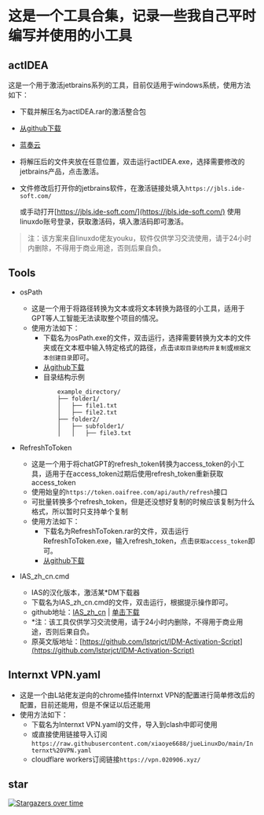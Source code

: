 # 这是一个工具合集，记录一些我自己平时编写并使用的小工具

## actIDEA

这是一个用于激活jetbrains系列的工具，目前仅适用于windows系统，使用方法如下：
- 下载并解压名为actIDEA.rar的激活整合包

- [从github下载](https://github.com/xiaoye6688/jueLinuxDo/releases/tag/v2.1.1)

- [蓝奏云](https://wwse.lanzoub.com/iSRoC299gpxa)

- 将解压后的文件夹放在任意位置，双击运行actIDEA.exe，选择需要修改的jetbrains产品，点击激活。

- 文件修改后打开你的jetbrains软件，在激活链接处填入`https://jbls.ide-soft.com/`

  或手动打开[https://jbls.ide-soft.com/](https://jbls.ide-soft.com/) 使用linuxdo账号登录，获取激活码，填入激活码即可激活。

> 注：该方案来自linuxdo佬友youku，软件仅供学习交流使用，请于24小时内删除，不得用于商业用途，否则后果自负。

## Tools
  - osPath
    - 这是一个用于将路径转换为文本或将文本转换为路径的小工具，适用于GPT等人工智能无法读取整个项目的情况。
    - 使用方法如下：
      - 下载名为osPath.exe的文件，双击运行，选择需要转换为文本的文件夹或在文本框中输入特定格式的路径，点击`读取目录结构并复制`或`根据文本创建目录`即可。
      - [从github下载](https://github.com/xiaoye6688/jueLinuxDo/releases/tag/osPath)
      - 目录结构示例
        ```
            example_directory/
            ├── folder1/
            │   ├── file1.txt
            │   ├── file2.txt
            ├── folder2/
            │   ├── subfolder1/
            │   │   ├── file3.txt
        ```
  - RefreshToToken
    - 这是一个用于将chatGPT的refresh_token转换为access_token的小工具，适用于在access_token过期后使用refresh_token重新获取access_token
    - 使用始皇的`https://token.oaifree.com/api/auth/refresh`接口
    - 可批量转换多个refresh_token，但是还没想好复制的时候应该复制为什么格式，所以暂时只支持单个复制
    - 使用方法如下：
      - 下载名为RefreshToToken.rar的文件，双击运行RefreshToToken.exe，输入refresh_token，点击`获取access_token`即可。
      - [从github下载](https://github.com/xiaoye6688/jueLinuxDo/releases/tag/Refresh_tokenToAccess_token)
  
  - IAS_zh_cn.cmd
    - IAS的汉化版本，激活某*DM下载器
    - 下载名为IAS_zh_cn.cmd的文件，双击运行，根据提示操作即可。
    - github地址：[IAS_zh_cn](https://github.com/xiaoye6688/jueLinuxDo/blob/main/Tools/IAS_zh_cn.cmd) | [单击下载](https://raw.githubusercontent.com/xiaoye6688/jueLinuxDo/refs/heads/main/Tools/IAS_zh_cn.cmd)
    - *注：该工具仅供学习交流使用，请于24小时内删除，不得用于商业用途，否则后果自负。
    - 原英文版地址：[https://github.com/lstprjct/IDM-Activation-Script](https://github.com/lstprjct/IDM-Activation-Script)

## Internxt VPN.yaml
  - 这是一个由L站佬友逆向的chrome插件Internxt VPN的配置进行简单修改后的配置，目前还能用，但是不保证以后还能用
  - 使用方法如下：
    - 下载名为Internxt VPN.yaml的文件，导入到clash中即可使用
    - 或直接使用链接导入订阅`https://raw.githubusercontent.com/xiaoye6688/jueLinuxDo/main/Internxt%20VPN.yaml`
    - cloudflare workers订阅链接`https://vpn.020906.xyz/`
  

## star
[![Stargazers over time](https://starchart.cc/xiaoye6688/jueLinuxDo.svg?variant=adaptive)](https://starchart.cc/xiaoye6688/jueLinuxDo)
